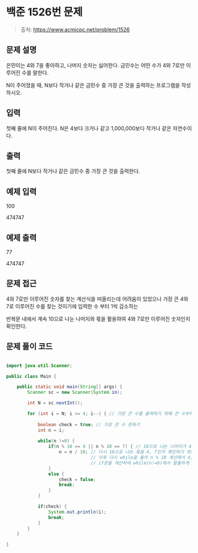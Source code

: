 # 백준 1526번 문제

> 출처: https://www.acmicpc.net/problem/1526

## 문제 설명
은민이는 4와 7을 좋아하고, 나머지 숫자는 싫어한다. 금민수는 어떤 수가 4와 7로만 이루어진 수를 말한다.

N이 주어졌을 때, N보다 작거나 같은 금민수 중 가장 큰 것을 출력하는 프로그램을 작성하시오.

## 입력

첫째 줄에 N이 주어진다. N은 4보다 크거나 같고 1,000,000보다 작거나 같은 자연수이다.

## 출력

첫째 줄에 N보다 작거나 같은 금민수 중 가장 큰 것을 출력한다.

## 예제 입력

100

474747
 

## 예제 출력

77

474747

## 문제 접근

4와 7로만 이루어진 숫자를 찾는 계산식을 떠올리는데 어려움이 있었으나 가장 큰 4와 7로 이루어진 수를 찾는 것이기에 입력한 수 부터 1씩 감소하는

반복문 내에서 계속 10으로 나눈 나머지와 몫을 활용하여 4와 7로만 이루어진 숫자인지 확인한다.

## 문제 풀이 코드
```java

import java.util.Scanner;

public class Main {

	public static void main(String[] args) {
		Scanner sc = new Scanner(System.in);

		int N = sc.nextInt();

		for (int i = N; i >= 4; i--) { // 가장 큰 수를 출력하기 위해 큰 수부터 아래로
			
			boolean check = true; // 가장 큰 수 판독기
			int n = i;
			
			while(n !=0) { 
				if(n % 10 == 4 || n % 10 == 7) { // 10으로 나눈 나머지가 4, 7이면 
					n = n / 10; // 다시 10으로 나눈 몫을 4, 7인지 확인하기 위한 계산
					            // 이후 다시 while을 돌아 n % 10 계산에서 4, 7 조건에 적합하면
					            // if문을 계산하여 while(n!=0)에서 탈출하게 됨 이후 i 출력
				}
				else {
					check = false;
					break;
				}
			}

			if(check) {
				System.out.println(i);
				break;
			}
		}
	}

}
